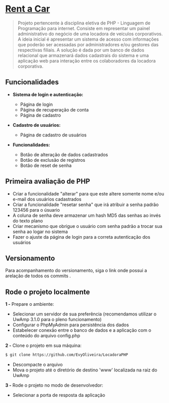 # [Rent a Car](https://github.com/EvyOliveira/LocadoraPHP)

> Projeto pertencente à disciplina eletiva de PHP - Linguagem de Programação para internet. Consiste em representar um painel administrativo do negócio de uma locadora de veículos corporativos. A ideia inicial é apresentar um sistema de acesso com informações que poderão ser acessadas por administradores e/ou gestores das respectivas filiais. A solução é dada por um banco de dados relacional que armazenará dados cadastrais do sistema e uma aplicação web para interação entre os colaboradores da locadora corporativa. 

## Funcionalidades

- **Sistema de login e autenticação:**
  - Página de login
  - Página de recuperação de conta
  - Página de cadastro

- **Cadastro de usuários:**
  - Página de cadastro de usuários

- **Funcionalidades:**
  - Botão de alteração de dados cadastrados
  - Botão de exclusão de registros
  - Botão de reset de senha

## Primeira avaliação de PHP

- Criar a funcionalidade "alterar" para que este altere somente nome e/ou e-mail dos usuários cadastrados
- Criar a funcionalidade "resetar senha" que irá atribuir a senha padrão 123456 para o úsuario
- A coluna de senha deve armazenar um hash MD5 das senhas ao invés do texto plano
- Criar mecanismo que obrigue o usuário com senha padrão a trocar sua senha ao logar no sistema
- Fazer o ajuste da página de login para a correta autenticação dos usuários

## Versionamento

Para acompanhamento do versionamento, siga o link onde possui a arelação de todos os commits [](https://github.com/EvyOliveira/LocadoraPHP/commits).

## Rode o projeto localmente

**1 -** Prepare o ambiente:
- Selecionar um servidor de sua preferência (recomendamos utilizar o UwAmp 3.1.0 para o pleno funcionamento)
- Configurar o PhpMyAdmin para persistência dos dados
- Estabelecer conexão entre o banco de dados e a aplicação com o conteúdo do arquivo config.php

**2 -** Clone o projeto em sua máquina:
```sh
$ git clone https://github.com/EvyOliveira/LocadoraPHP
```
- Descompacte o arquivo
- Mova o projeto até o diretório de destino 'www' localizada na raiz do UwAmp

**3 -** Rode o projeto no modo de desenvolvedor:
- Selecionar a porta de resposta da aplicação

